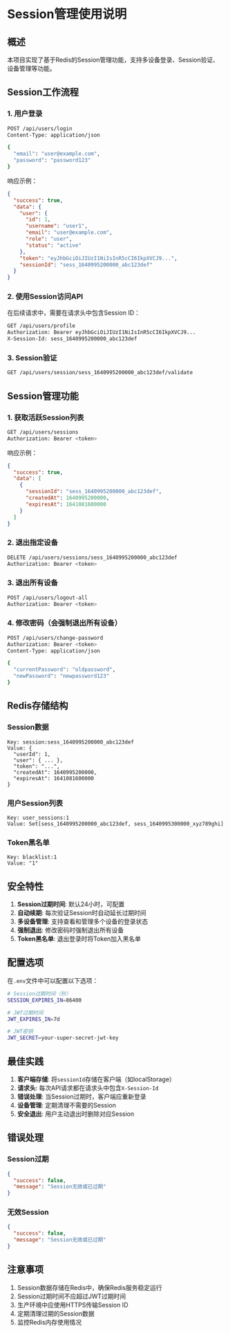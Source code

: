 # Session管理使用说明

## 概述

本项目实现了基于Redis的Session管理功能，支持多设备登录、Session验证、设备管理等功能。

## Session工作流程

### 1. 用户登录
```bash
POST /api/users/login
Content-Type: application/json

{
  "email": "user@example.com",
  "password": "password123"
}
```

响应示例：
```json
{
  "success": true,
  "data": {
    "user": {
      "id": 1,
      "username": "user1",
      "email": "user@example.com",
      "role": "user",
      "status": "active"
    },
    "token": "eyJhbGciOiJIUzI1NiIsInR5cCI6IkpXVCJ9...",
    "sessionId": "sess_1640995200000_abc123def"
  }
}
```

### 2. 使用Session访问API

在后续请求中，需要在请求头中包含Session ID：

```bash
GET /api/users/profile
Authorization: Bearer eyJhbGciOiJIUzI1NiIsInR5cCI6IkpXVCJ9...
X-Session-Id: sess_1640995200000_abc123def
```

### 3. Session验证

```bash
GET /api/users/session/sess_1640995200000_abc123def/validate
```

## Session管理功能

### 1. 获取活跃Session列表
```bash
GET /api/users/sessions
Authorization: Bearer <token>
```

响应示例：
```json
{
  "success": true,
  "data": [
    {
      "sessionId": "sess_1640995200000_abc123def",
      "createdAt": 1640995200000,
      "expiresAt": 1641081600000
    }
  ]
}
```

### 2. 退出指定设备
```bash
DELETE /api/users/sessions/sess_1640995200000_abc123def
Authorization: Bearer <token>
```

### 3. 退出所有设备
```bash
POST /api/users/logout-all
Authorization: Bearer <token>
```

### 4. 修改密码（会强制退出所有设备）
```bash
POST /api/users/change-password
Authorization: Bearer <token>
Content-Type: application/json

{
  "currentPassword": "oldpassword",
  "newPassword": "newpassword123"
}
```

## Redis存储结构

### Session数据
```
Key: session:sess_1640995200000_abc123def
Value: {
  "userId": 1,
  "user": { ... },
  "token": "...",
  "createdAt": 1640995200000,
  "expiresAt": 1641081600000
}
```

### 用户Session列表
```
Key: user_sessions:1
Value: Set[sess_1640995200000_abc123def, sess_1640995300000_xyz789ghi]
```

### Token黑名单
```
Key: blacklist:1
Value: "1"
```

## 安全特性

1. **Session过期时间**: 默认24小时，可配置
2. **自动续期**: 每次验证Session时自动延长过期时间
3. **多设备管理**: 支持查看和管理多个设备的登录状态
4. **强制退出**: 修改密码时强制退出所有设备
5. **Token黑名单**: 退出登录时将Token加入黑名单

## 配置选项

在`.env`文件中可以配置以下选项：

```bash
# Session过期时间（秒）
SESSION_EXPIRES_IN=86400

# JWT过期时间
JWT_EXPIRES_IN=7d

# JWT密钥
JWT_SECRET=your-super-secret-jwt-key
```

## 最佳实践

1. **客户端存储**: 将`sessionId`存储在客户端（如localStorage）
2. **请求头**: 每次API请求都在请求头中包含`X-Session-Id`
3. **错误处理**: 当Session过期时，客户端应重新登录
4. **设备管理**: 定期清理不需要的Session
5. **安全退出**: 用户主动退出时删除对应Session

## 错误处理

### Session过期
```json
{
  "success": false,
  "message": "Session无效或已过期"
}
```

### 无效Session
```json
{
  "success": false,
  "message": "Session无效或已过期"
}
```

## 注意事项

1. Session数据存储在Redis中，确保Redis服务稳定运行
2. Session过期时间不应超过JWT过期时间
3. 生产环境中应使用HTTPS传输Session ID
4. 定期清理过期的Session数据
5. 监控Redis内存使用情况 